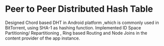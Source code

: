 # Peer to Peer Distributed Hash Table


Designed Chord based DHT in Android platform ,which is commonly used in BitTorrent, using SHA-1 as hashing function. Implemented ID Space Partitioning/ Repartitioning , Ring based Routing and Node Joins in the content provider of the app instance.
